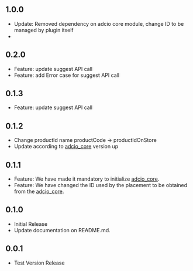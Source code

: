 ## 1.0.0
* Update: Removed dependency on adcio core module, change ID to be managed by plugin itself
* 
## 0.2.0
* Feature: update suggest API call
* Feature: add Error case for suggest API call

## 0.1.3

* Feature: update suggest API call

## 0.1.2

* Change productId name productCode -> productIdOnStore
* Update according to [adcio_core](https://central.sonatype.com/artifact/io.github.corca-ai/adcio_core) version up

## 0.1.1

* Feature: We have made it mandatory to initialize [adcio_core](https://central.sonatype.com/artifact/io.github.corca-ai/adcio_core).
* Feature: We have changed the ID used by the placement to be obtained from the [adcio_core](https://central.sonatype.com/artifact/io.github.corca-ai/adcio_core).

## 0.1.0

* Initial Release
* Update documentation on README.md. 

## 0.0.1

* Test Version Release
